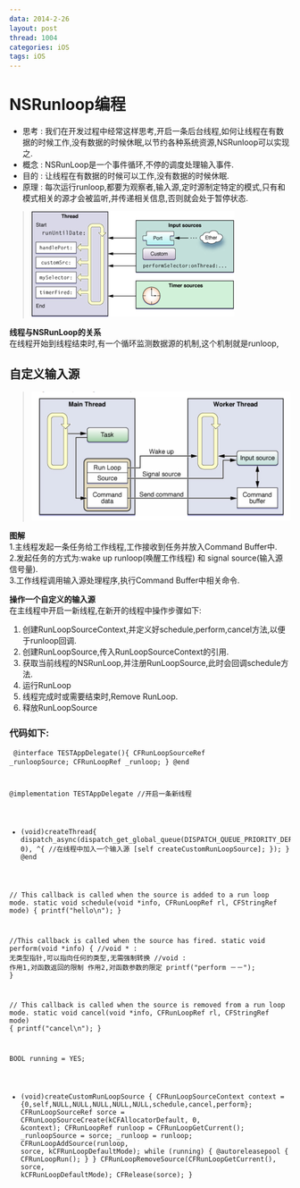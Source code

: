 ```yaml
---
data: 2014-2-26
layout: post
thread: 1004
categories: iOS
tags: iOS
---
```

# NSRunloop编程
* 思考 : 我们在开发过程中经常这样思考,开启一条后台线程,如何让线程在有数据的时候工作,没有数据的时候休眠,以节约各种系统资源,NSRunloop可以实现之.
* 概念 : NSRunLoop是一个事件循环,不停的调度处理输入事件.
* 目的 : 让线程在有数据的时候可以工作,没有数据的时候休眠.
* 原理 : 每次运行runloop,都要为观察者,输入源,定时源制定特定的模式,只有和模式相关的源才会被监听,并传递相关信息,否则就会处于暂停状态.

> <img Src="../album/ios开发/RunLoop/runloop_1.png">

__线程与NSRunLoop的关系__  
在线程开始到线程结束时,有一个循环监测数据源的机制,这个机制就是runloop,


## 自定义输入源

> <img Src="../album/ios开发/RunLoop/runloop_2.png">  

__图解__  
1.主线程发起一条任务给工作线程,工作接收到任务并放入Command Buffer中.  
2.发起任务的方式为:wake up runloop(唤醒工作线程) 和 signal source(输入源信号量).  
3.工作线程调用输入源处理程序,执行Command Buffer中相关命令.  

__操作一个自定义的输入源__  
在主线程中开启一新线程,在新开的线程中操作步骤如下:  
1. 创建RunLoopSourceContext,并定义好schedule,perform,cancel方法,以便于runloop回调.  
2. 创建RunLoopSource,传入RunLoopSourceContext的引用.  
3. 获取当前线程的NSRunLoop,并注册RunLoopSource,此时会回调schedule方法.  
4. 运行RunLoop  
5. 线程完成时或需要结束时,Remove RunLoop.  
6. 释放RunLoopSource
### 代码如下:
<code><pre>
@interface TESTAppDelegate(){
    CFRunLoopSourceRef _runloopSource;
    CFRunLoopRef _runloop;
}
@end

@implementation TESTAppDelegate
//开启一条新线程
- (void)createThread{
    dispatch_async(dispatch_get_global_queue(DISPATCH_QUEUE_PRIORITY_DEFAULT, 0), ^{
        //在线程中加入一个输入源
        [self createCustomRunLoopSource];
    });
}
@end

// This callback is called when the source is added to a run loop mode.
static void	schedule(void *info, CFRunLoopRef rl, CFStringRef mode)
{
    printf("hello\n");
}

//This callback is called when the source has fired.
static void	perform(void *info)
{
    //void * : 无类型指针,可以指向任何的类型,无需强制转换
    //void : 作用1,对函数返回的限制 作用2,对函数参数的限定
    printf("perform －－");
}

// This callback is called when the source is removed from a run loop mode.
static void	cancel(void *info, CFRunLoopRef rl, CFStringRef mode)
{
    printf("cancel\n");
}

BOOL running = YES;
- (void)createCustomRunLoopSource
{
    CFRunLoopSourceContext context = {0,self,NULL,NULL,NULL,NULL,NULL,schedule,cancel,perform};
    CFRunLoopSourceRef sorce = CFRunLoopSourceCreate(kCFAllocatorDefault, 0, &context);
    CFRunLoopRef runloop = CFRunLoopGetCurrent();
    _runloopSource = sorce;
    _runloop = runloop;
    CFRunLoopAddSource(runloop, sorce, kCFRunLoopDefaultMode);
    while (running) {
        @autoreleasepool {
            CFRunLoopRun();
        }
    }
    CFRunLoopRemoveSource(CFRunLoopGetCurrent(), sorce, kCFRunLoopDefaultMode);
    CFRelease(sorce);
}

</code></pre>
